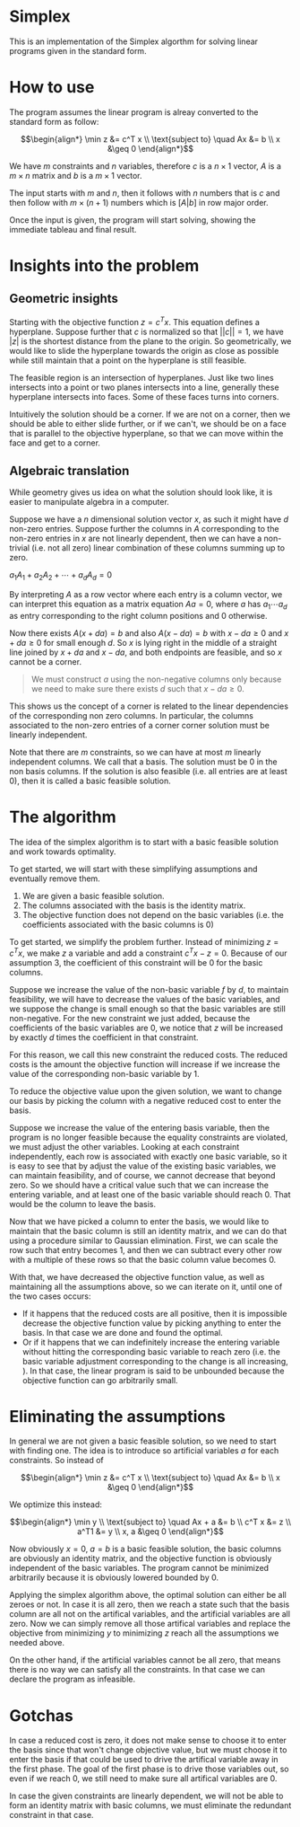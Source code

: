 # Simplex
This is an implementation of the Simplex algorthm for solving linear programs given in the standard form.

# How to use
The program assumes the linear program is alreay converted to the standard form as follow:

$$\begin{align*}
                      \min z &= c^T x \\
  \text{subject to} \quad Ax &= b \\
                           x &\geq 0
\end{align*}$$

We have $m$ constraints and $n$ variables, therefore $c$ is a $n \times 1$ vector, $A$ is a $m \times n$ matrix and $b$ is a $m \times 1$ vector.

The input starts with $m$ and $n$, then it follows with $n$ numbers that is $c$ and then follow with $m \times (n+1)$ numbers which is $[A|b]$ in row major order.

Once the input is given, the program will start solving, showing the immediate tableau and final result.

# Insights into the problem

## Geometric insights
Starting with the objective function $z = c^Tx$. This equation defines a hyperplane. Suppose further that $c$ is normalized so that $||c|| = 1$, 
we have $|z|$ is the shortest distance from the plane to the origin. So geometrically, we would like to slide the hyperplane towards the origin as close as possible while still maintain that a point on the hyperplane is still feasible.

The feasible region is an intersection of hyperplanes. Just like two lines intersects into a point or two planes intersects into a line, generally these hyperplane intersects into faces. Some of these faces turns into corners.

Intuitively the solution should be a corner. If we are not on a corner, then we should be able to either slide further, or if we can't, we should be on a face that is parallel to the objective hyperplane, so that we can move within the face and get to a corner.

## Algebraic translation
While geometry gives us idea on what the solution should look like, it is easier to manipulate algebra in a computer. 

Suppose we have a $n$ dimensional solution vector $x$, as such it might have $d$ non-zero entries. Suppose further the columns in $A$ corresponding to the non-zero entries in $x$ are not linearly dependent, then we can have a non-trivial (i.e. not all zero) linear combination of these columns summing up to zero. 

$a_1 A_1 + a_2 A_2 + \cdots + a_dA_d = 0$

By interpreting $A$ as a row vector where each entry is a column vector, we can interpret this equation as a matrix equation $Aa = 0$, where $a$ has $a_1 \cdots a_d$ as entry corresponding to the right column positions and $0$ otherwise.

Now there exists $A(x + da) = b$ and also $A(x - da) = b$ with $x-da \ge 0$ and $x+da \ge 0$ for small enough $d$. So $x$ is lying right in the middle of a straight line joined by $x + da$ and $x - da$, and both endpoints are feasible, and so $x$ cannot be a corner.

> We must construct $a$ using the non-negative columns only because we need to make sure there exists $d$ such that $x-da \ge 0$.

This shows us the concept of a corner is related to the linear dependencies of the corresponding non zero columns. In particular, the columns associated to the non-zero entries of a corner corner solution must be linearly independent.

Note that there are $m$ constraints, so we can have at most $m$ linearly independent columns. We call that a basis. The solution must be $0$ in the non basis columns. If the solution is also feasible (i.e. all entries are at least 0), then it is called a basic feasible solution.

# The algorithm
The idea of the simplex algorithm is to start with a basic feasible solution and work towards optimality. 

To get started, we will start with these simplifying assumptions and eventually remove them.

1. We are given a basic feasible solution.
2. The columns associated with the basis is the identity matrix.
3. The objective function does not depend on the basic variables (i.e. the coefficients associated with the basic columns is 0)

To get started, we simplify the problem further. Instead of minimizing $z = c^Tx$, we make $z$ a variable and add a constraint $c^Tx - z = 0$. Because of our assumption 3, the coefficient of this constraint will be 0 for the basic columns.

Suppose we increase the value of the non-basic variable $f$ by $d$, to maintain feasibility, we will have to decrease the values of the basic variables, and we suppose the change is small enough so that the basic variables are still non-negative. For the new constraint we just added, because the coefficients of the basic variables are $0$, we notice that $z$ will be increased by exactly $d$ times the coefficient in that constraint.

For this reason, we call this new constraint the reduced costs. The reduced costs is the amount the objective function will increase if we increase the value of the corresponding non-basic variable by 1.

To reduce the objective value upon the given solution, we want to change our basis by picking the column with a negative reduced cost to enter the basis. 

Suppose we increase the value of the entering basis variable, then the program is no longer feasible because the equality constraints are violated, we must adjust the other variables. Looking at each constraint independently, each row is associated with exactly one basic variable, so it is easy to see that by adjust the value of the existing basic variables, we can maintain feasibility, and of course, we cannot decrease that beyond zero. So we should have a critical value such that we can increase the entering variable, and at least one of the basic variable should reach 0. That would be the column to leave the basis.

Now that we have picked a column to enter the basis, we would like to maintain that the basic column is still an identity matrix, and we can do that using a procedure similar to Gaussian elimination. First, we can scale the row such that entry becomes 1, and then we can subtract every other row with a multiple of these rows so that the basic column value becomes 0.

With that, we have decreased the objective function value, as well as maintaining all the assumptions above, so we can iterate on it, until one of the two cases occurs:

- If it happens that the reduced costs are all positive, then it is impossible decrease the objective function value by picking anything to enter the basis. In that case we are done and found the optimal.
- Or if it happens that we can indefinitely increase the entering variable without hitting the corresponding basic variable to reach zero (i.e. the basic variable adjustment corresponding to the change is all increasing, ). In that case, the linear program is said to be unbounded because the objective function can go arbitrarily small.

# Eliminating the assumptions
In general we are not given a basic feasible solution, so we need to start with finding one. The idea is to introduce so artificial variables $a$ for each constraints. So instead of 

$$\begin{align*}
\min z &= c^T x \\
\text{subject to} \quad Ax &= b \\
x &\geq 0
\end{align*}$$

We optimize this instead:

$$\begin{align*}
\min y \\
\text{subject to} \quad Ax + a &= b \\
c^T x &= z \\
a^T1 &= y \\
x, a &\geq 0
\end{align*}$$

Now obviously $x = 0$, $a = b$ is a basic feasible solution, the basic columns are obviously an identity matrix, and the objective function is obviously independent of the basic variables. The program cannot be minimized arbitrarily because it is obviously lowered bounded by 0.

Applying the simplex algorithm above, the optimal solution can either be all zeroes or not. In case it is all zero, then we reach a state such that the basis column are all not on the artifical variables, and the artificial variables are all zero. Now we can simply remove all those artifical variables and replace the objective from minimizing $y$ to minimizing $z$ reach all the assumptions we needed above.

On the other hand, if the artificial variables cannot be all zero, that means there is no way we can satisfy all the constraints. In that case we can declare the program as infeasible.

# Gotchas
In case a reduced cost is zero, it does not make sense to choose it to enter the basis since that won't change objective value, but we must choose it to enter the basis if that could be used to drive the artifical variable away in the first phase. The goal of the first phase is to drive those variables out, so even if we reach 0, we still need to make sure all artifical variables are 0.

In case the given constraints are linearly dependent, we will not be able to form an identity matrix with basic columns, we must eliminate the redundant constraint in that case.